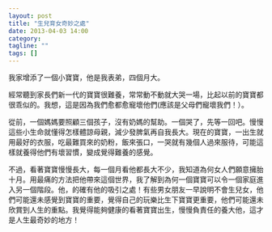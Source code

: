 ```yaml
---
layout: post
title: "生兒育女奇妙之處"
date: 2013-04-03 14:00
category:
tagline: ""
tags: []
---
```


我家增添了一個小寶寶，他是我表弟，四個月大。

經常聽到家長們新一代的寶寶很難養，常常動不動就大哭一場，比起以前的寶寶都很乖似的。我想，這是因為我們愈都愈寵壞他們(應該是父母們寵壞我們！）。

從前，一個媽媽要照顧三個孩子，沒有奶媽的幫助。一個哭了，先等一回吧。慢慢這些小生命就懂得怎樣體諒母親，減少發脾氣再自我長大。現在的寶寶，一出生就用最好的衣服，吃最難買來的奶粉，飯來張口，一哭就有幾個人過來服待，可能這樣就養得他們有壞習慣，變成覺得難養的感覺。

不過，看著寶寶慢慢長大，每一個月看他都長大不少，我知道為何女人們願意擁胎十月。用最痛的方法把他帶來這個世界，我了解到為何一個寶寶可以令一個家庭進入另一個階段。他，的確有他的吸引之處！有些男女朋友一早說明不會生兒女，他們可能還未感覺到寶寶的重要，覺得自己的玩樂比生下寶寶更重要，他們可能還未欣賞到人生的重點。我覺得能夠健康的看著寶寶出生，慢慢負責任的養大他，這才是人生最奇妙的地方！